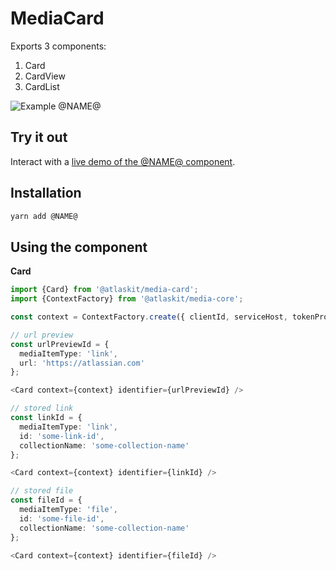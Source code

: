 # MediaCard

Exports 3 components:

1. Card
2. CardView
3. CardList

![Example @NAME@](https://bytebucket.org/atlassian/atlaskit/raw/@BITBUCKET_COMMIT@/packages/@NAME@/docs/screencast.gif)

## Try it out

Interact with a [live demo of the @NAME@ component](https://aui-cdn.atlassian.com/atlaskit/stories/@NAME@/@VERSION@/).

## Installation

```sh
yarn add @NAME@
```

## Using the component

**Card**

```typescript
import {Card} from '@atlaskit/media-card';
import {ContextFactory} from '@atlaskit/media-core';

const context = ContextFactory.create({ clientId, serviceHost, tokenProvider });

// url preview
const urlPreviewId = {
  mediaItemType: 'link',
  url: 'https://atlassian.com'
};

<Card context={context} identifier={urlPreviewId} />

// stored link 
const linkId = {
  mediaItemType: 'link',
  id: 'some-link-id',
  collectionName: 'some-collection-name'
};

<Card context={context} identifier={linkId} />

// stored file 
const fileId = {
  mediaItemType: 'file',
  id: 'some-file-id',
  collectionName: 'some-collection-name'
};

<Card context={context} identifier={fileId} />
```

